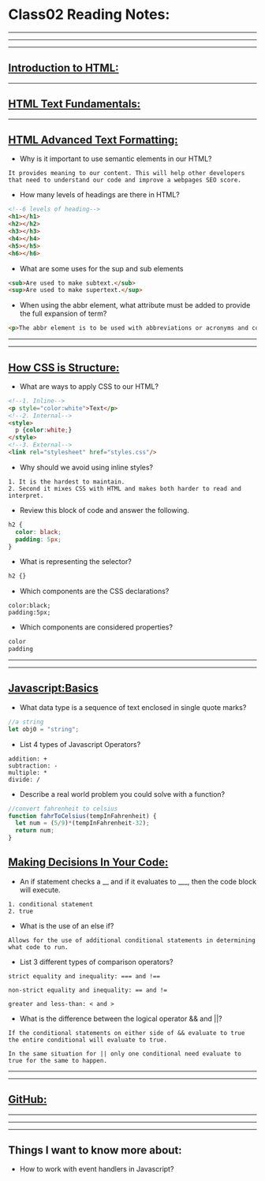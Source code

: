 # **Class02 Reading Notes:**
---
---
---

## [**Introduction to HTML:**](https://developer.mozilla.org/en-US/docs/Learn/HTML/Introduction_to_HTML)
---

## [**HTML Text Fundamentals:**](https://developer.mozilla.org/en-US/docs/Learn/HTML/Introduction_to_HTML/HTML_text_fundamentals)
---

## [**HTML Advanced Text Formatting:**](https://developer.mozilla.org/en-US/docs/Learn/HTML/Introduction_to_HTML/Advanced_text_formatting)

* Why is it important to use semantic elements in our HTML?

```
It provides meaning to our content. This will help other developers that need to understand our code and improve a webpages SEO score.
```

* How many levels of headings are there in HTML?

```html
<!--6 levels of heading-->
<h1></h1>
<h2></h2>
<h3></h3>
<h4></h4>
<h5></h5>
<h6></h6>
```

* What are some uses for the sup and sub elements

```html
<sub>Are used to make subtext.</sub>
<sup>Are used to make supertext.</sup>
```

* When using the abbr element, what attribute must be added to provide the full expansion of term?

```html
<p>The abbr element is to be used with abbreviations or acronyms and contain a title to label all subsiquent abbreviations of the same. <abbr title="Hypertext Markup Language">HTML</abbr></p>
```

---
---
## [**How CSS is Structure:**](https://developer.mozilla.org/en-US/docs/Learn/CSS/First_steps/How_CSS_is_structured)

* What are ways to apply CSS to our HTML?

```HTML
<!--1. Inline-->
<p style="color:white">Text</p>
<!--2. Internal-->
<style>
  p {color:white;}
</style>
<!--3. External-->
<link rel="stylesheet" href="styles.css"/>
```

* Why should we avoid using inline styles?

```
1. It is the hardest to maintain.
2. Second it mixes CSS with HTML and makes both harder to read and interpret.
```

* Review this block of code and answer the following.

```css
h2 {
  color: black;
  padding: 5px;
}
```

* What is representing the selector?

```CSS
h2 {}
```

* Which components are the CSS declarations?

```
color:black;
padding:5px;
```

* Which components are considered properties?

```CSS
color
padding
```

---
---
## [**Javascript:Basics**](https://developer.mozilla.org/en-US/docs/Learn/Getting_started_with_the_web/JavaScript_basics)

* What data type is a sequence of text enclosed in single quote marks?

```javascript
//a string
let obj0 = "string";
```

* List 4 types of Javascript Operators?

```
addition: +
subtraction: -
multiple: *
divide: /
```

* Describe a real world problem you could solve with a function?

```javascript
//convert fahrenheit to celsius
function fahrToCelsius(tempInFahrenheit) {
  let num = (5/9)*(tempInFahrenheit-32);
  return num;
}
```

## [**Making Decisions In Your Code:**](https://developer.mozilla.org/en-US/docs/Learn/JavaScript/Building_blocks/conditionals)

* An if statement checks a __ and if it evaluates to ___, then the code block will execute.

```
1. conditional statement
2. true
```

* What is the use of an else if?

```
Allows for the use of additional conditional statements in determining what code to run.
```

* List 3 different types of comparison operators?

```
strict equality and inequality: === and !==

non-strict equality and inequality: == and !=

greater and less-than: < and >
```

* What is the difference between the logical operator && and ||?

```
If the conditional statements on either side of && evaluate to true the entire conditional will evaluate to true.

In the same situation for || only one conditional need evaluate to true for the same to happen.
```
---
---
## [**GitHub:**](https://chris.beams.io/posts/git-commit/)

---
---
---
## **Things I want to know more about:**

* How to work with event handlers in Javascript?

